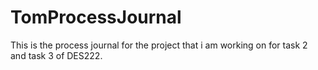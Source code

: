 # TomProcessJournal
This is the process journal for the project that i am working on for task 2 and task 3 of DES222.
